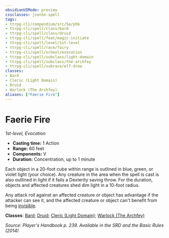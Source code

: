 ```yaml
---
obsidianUIMode: preview
cssclasses: json5e-spell
tags:
- ttrpg-cli/compendium/src/5e/phb
- ttrpg-cli/spell/class/bard
- ttrpg-cli/spell/class/druid
- ttrpg-cli/spell/feat/magic-initiate
- ttrpg-cli/spell/level/1st-level
- ttrpg-cli/spell/race/fairy
- ttrpg-cli/spell/school/evocation
- ttrpg-cli/spell/subclass/light-domain
- ttrpg-cli/spell/subclass/the-archfey
- ttrpg-cli/spell/subrace/elf-drow
classes:
- Bard
- Cleric (Light Domain)
- Druid
- Warlock (The Archfey)
aliases: ["Faerie Fire"]
---
```

# Faerie Fire
*1st-level, Evocation*  


- **Casting time:** 1 Action
- **Range:** 60 feet
- **Components:** V
- **Duration:** Concentration, up to 1 minute

Each object in a 20-foot cube within range is outlined in blue, green, or violet light (your choice). Any creature in the area when the spell is cast is also outlined in light if it fails a Dexterity saving throw. For the duration, objects and affected creatures shed dim light in a 10-foot radius.

Any attack roll against an affected creature or object has advantage if the attacker can see it, and the affected creature or object can't benefit from being [invisible](3-Mechanics/CLI/rules/conditions.md#Invisible).

**Classes**: [Bard](3-Mechanics/CLI/lists/list-spells-classes-bard.md); [Druid](3-Mechanics/CLI/lists/list-spells-classes-druid.md); [Cleric (Light Domain)](3-Mechanics/CLI/lists/list-spells-classes-cleric-light-domain.md); [Warlock (The Archfey)](3-Mechanics/CLI/lists/list-spells-classes-warlock-the-archfey.md)

*Source: Player's Handbook p. 239. Available in the <span title='Systems Reference Document (5.1)'>SRD</span> and the Basic Rules (2014)*